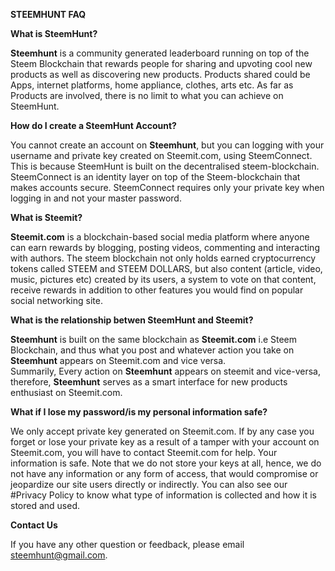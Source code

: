 __STEEMHUNT FAQ__



**What is SteemHunt?**

**Steemhunt** is a community generated leaderboard running on top of the Steem Blockchain that rewards people for sharing and upvoting cool new products as well as discovering new products.
Products shared could be Apps, internet platforms, home appliance, clothes, arts etc. 
As far as Products are involved, there is no limit to what you can achieve on SteemHunt.



**How do I create a SteemHunt Account?**

You cannot create an account on **Steemhunt**, but you can logging with your username and private key created on Steemit.com, using SteemConnect. This is because SteemHunt is built on the decentralised  steem-blockchain. 
SteemConnect is an identity layer on top of the Steem-blockchain that makes accounts secure. SteemConnect requires only your private key when logging in and not your master password.



**What is Steemit?**

**Steemit.com** is a blockchain-based social media platform where anyone can earn rewards by blogging, posting videos, commenting and interacting with authors. The steem blockchain not only holds earned cryptocurrency tokens called STEEM and STEEM DOLLARS, but also content (article, video, music, pictures etc) created by its users, a system to vote on that content, receive rewards in addition to other features you would find on popular social networking site.



**What is the relationship betwen SteemHunt and Steemit?**

**Steemhunt** is built on the same blockchain as **Steemit.com** i.e Steem Blockchain, and thus what you post and whatever action you take on **Steemhunt** appears on Steemit.com and vice versa.   
Summarily, Every action on **Steemhunt** appears on steemit and vice-versa, therefore, **Steemhunt** serves as a smart interface for new products enthusiast on Steemit.com.



**What if I lose my password/is my personal information safe?**

We only accept private key generated on Steemit.com. If by any case you forget or lose your private key as a result of a tamper with your account on Steemit.com, you will have to contact Steemit.com for help.
Your information is safe. Note that we do not store your keys at all, hence, we do not have any information or any form of access, that would compromise or jeopardize our site users directly or indirectly. You can also see our #Privacy Policy to know what type of information is collected and how it is stored and used.


**Contact Us**

If you have any other question or feedback, please email steemhunt@gmail.com. 
